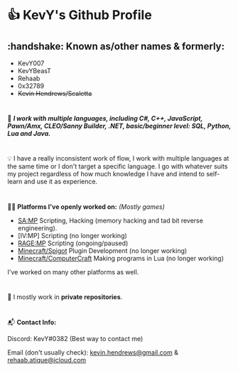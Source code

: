 # :thumbsup: KevY's Github Profile

<h2>
:handshake: Known as/other names & formerly:
</h2>

- KevY007
- KevYBeasT
- Rehaab
- 0x32789
- <s>Kevin Hendrews/Scaletta</s>

# 

:construction_worker:
***I work with multiple languages, including C#, C++, JavaScript, Pawn/Amx, CLEO/Sanny Builder, .NET, basic/beginner level: SQL, Python, Lua and Java.***

# 

:bulb:
I have a really inconsistent work of flow, I work with multiple languages at the same time or I don't target a specific language. I go with whatever suits my project regardless of how much knowledge I have and intend to self-learn and use it as experience.

#

:technologist: 
**Platforms I've openly worked on:** *(Mostly games)*

- [SA:MP](https://sa-mp.com/) Scripting, Hacking (memory hacking and tad bit reverse engineering).
- [IV:MP] Scripting (no longer working)
- [RAGE:MP](https://rage.mp/) Scripting (ongoing/paused)
- [Minecraft/Spigot](https://spigotmc.org/) Plugin Development (no longer working)
- [Minecraft/ComputerCraft](https://computercraft.info/) Making programs in Lua (no longer working)

I've worked on many other platforms as well.

#

:floppy_disk:
I mostly work in **private repositories**.

#

:mailbox_with_mail: **Contact Info:**

Discord: KevY#0382 (Best way to contact me)

Email (don't usually check): kevin.hendrews@gmail.com & rehaab.atique@icloud.com
